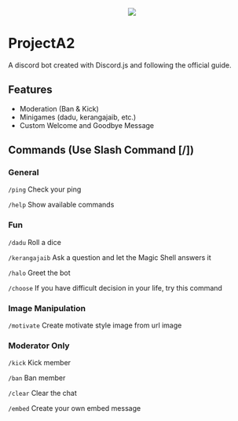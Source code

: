 <p align="center">
  <img src="https://cdn.discordapp.com/avatars/884017500948398110/2d9533c3b6f90c7ecdee32da36c4520f.png" />
</p>

# ProjectA2
A discord bot created with Discord.js and following the official guide.

## Features
- Moderation (Ban & Kick)
- Minigames (dadu, kerangajaib, etc.)
- Custom Welcome and Goodbye Message

## Commands **(Use Slash Command [/])**
### General
`/ping`
Check your ping

`/help`
Show available commands

### Fun
`/dadu`
Roll a dice

`/kerangajaib`
Ask a question and let the Magic Shell answers it

`/halo`
Greet the bot

`/choose`
If you have difficult decision in your life, try this command

### Image Manipulation
`/motivate`
Create motivate style image from url image

### Moderator Only
`/kick`
Kick member

`/ban`
Ban member

`/clear`
Clear the chat

`/embed`
Create your own embed message
